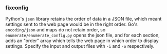 ###  fixconfig

Python's `json` library retains the order of data in a JSON file, which meant settings sent to the web page would be in the right order. Go's `encoding/json` and maps do not retain order, so `enumerate/enumerate_config.py` opens the json file, and for each section, adds an "order" array which tells the web page in which order to display settings. 
Specify the input and output files with `-i` and `-o` respectively.
